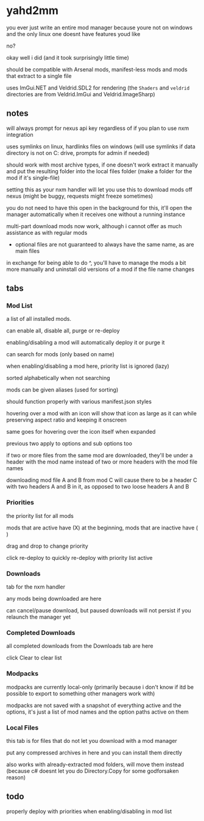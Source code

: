 # yahd2mm

you ever just write an entire mod manager because youre not on windows and the only linux one doesnt have features youd like

no?

okay well i did (and it took surprisingly little time)

should be compatible with Arsenal mods, manifest-less mods and mods that extract to a single file

uses ImGui.NET and Veldrid.SDL2 for rendering (the `Shaders` and `veldrid` directories are from Veldrid.ImGui and Veldrid.ImageSharp)

## notes

will always prompt for nexus api key regardless of if you plan to use nxm integration

uses symlinks on linux, hardlinks files on windows (will use symlinks if data directory is not on C: drive, prompts for admin if needed)

should work with most archive types, if one doesn't work extract it manually and put the resulting folder into the local files folder (make a folder for the mod if it's single-file)

setting this as your nxm handler will let you use this to download mods off nexus (might be buggy, requests might freeze sometimes)

you do not need to have this open in the background for this, it'll open the manager automatically when it receives one without a running instance

multi-part download mods now work, although i cannot offer as much assistance as with regular mods
  - optional files are not guaranteed to always have the same name, as are main files

in exchange for being able to do ^, you'll have to manage the mods a bit more manually and uninstall old versions of a mod if the file name changes

## tabs

### Mod List

a list of all installed mods.

can enable all, disable all, purge or re-deploy

enabling/disabling a mod will automatically deploy it or purge it

can search for mods (only based on name)

when enabling/disabling a mod here, priority list is ignored (lazy)

sorted alphabetically when not searching

mods can be given aliases (used for sorting)

should function properly with various manifest.json styles

hovering over a mod with an icon will show that icon as large as it can while preserving aspect ratio and keeping it onscreen

same goes for hovering over the icon itself when expanded

previous two apply to options and sub options too

if two or more files from the same mod are downloaded, they'll be under a header with the mod name instead of two or more headers with the mod file names

downloading mod file A and B from mod C will cause there to be a header C with two headers A and B in it, as opposed to two loose headers A and B

### Priorities

the priority list for all mods

mods that are active have (X) at the beginning, mods that are inactive have ( )

drag and drop to change priority

click re-deploy to quickly re-deploy with priority list active

### Downloads

tab for the nxm handler

any mods being downloaded are here

can cancel/pause download, but paused downloads will not persist if you relaunch the manager yet

### Completed Downloads

all completed downloads from the Downloads tab are here

click Clear to clear list

### Modpacks

modpacks are currently local-only (primarily because i don't know if itd be possible to export to something other managers work with)

modpacks are not saved with a snapshot of everything active and the options, it's just a list of mod names and the option paths active on them

### Local Files

this tab is for files that do not let you download with a mod manager

put any compressed archives in here and you can install them directly

also works with already-extracted mod folders, will move them instead (because c# doesnt let you do Directory.Copy for some godforsaken reason)

## todo

properly deploy with priorities when enabling/disabling in mod list